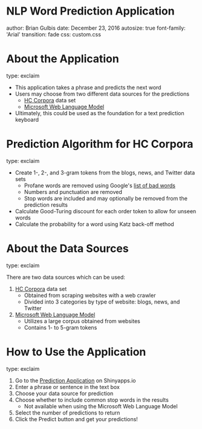 NLP Word Prediction Application
========================================================
author: Brian Gulbis
date: December 23, 2016
autosize: true
font-family: 'Arial'
transition: fade
css: custom.css

About the Application
========================================================
type: exclaim

* This application takes a phrase and predicts the next word
* Users may choose from two different data sources for the predictions
    - [HC Corpora](http://www.corpora.heliohost.org/aboutcorpus.html) data set
    - [Microsoft Web Language Model](https://www.microsoft.com/cognitive-services/en-us/web-language-model-api)
* Ultimately, this could be used as the foundation for a text prediction keyboard

Prediction Algorithm for HC Corpora
========================================================
type: exclaim

* Create 1-, 2-, and 3-gram tokens from the blogs, news, and Twitter data sets
    - Profane words are removed using Google's [list of bad words](https://gist.github.com/jamiew/1112488)
    - Numbers and punctuation are removed
    - Stop words are included and may optionally be removed from the prediction results
* Calculate Good-Turing discount for each order token to allow for unseen words
* Calculate the probability for a word using Katz back-off method

About the Data Sources
========================================================
type: exclaim

There are two data sources which can be used:

1. [HC Corpora](http://www.corpora.heliohost.org/aboutcorpus.html) data set
    * Obtained from scraping websites with a web crawler
    * Divided into 3 categories by type of website: blogs, news, and Twitter
1. [Microsoft Web Language Model](https://www.microsoft.com/cognitive-services/en-us/web-language-model-api)
    * Utilizes a large corpus obtained from websites
    * Contains 1- to 5-gram tokens

How to Use the Application
========================================================
type: exclaim

1. Go to the [Prediction Application](https://bgulbis.shinyapps.io/Prediction_App/) on Shinyapps.io
1. Enter a phrase or sentence in the text box
1. Choose your data source for prediction
1. Choose whether to include common stop words in the results
    * Not available when using the Microsoft Web Language Model
1. Select the number of predictions to return
1. Click the Predict button and get your predictions!

